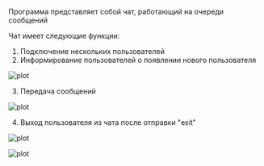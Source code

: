 Программа представляет собой чат, работающий на очереди сообщений

Чат имеет следующие функции:
1. Подключение нескольких пользователей
2. Информирование пользователей о появлении нового пользователя

![plot](./Sreens/Sever_user.png)

3. Передача сообщений

![plot](./Sreens/New_message.png)

4. Выход пользователя из чата после отправки "exit"

![plot](./Sreens/Exit_user.png)

![plot](./Sreens/Exit_mess.png)